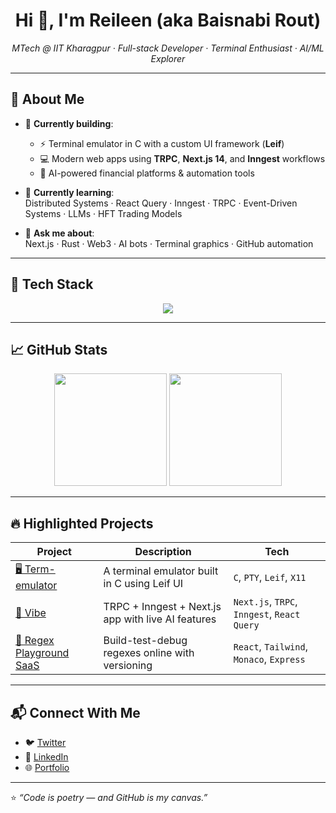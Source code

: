 <h1 align="center">Hi 👋, I'm Reileen (aka Baisnabi Rout)</h1>
<p align="center">
  <em>MTech @ IIT Kharagpur · Full-stack Developer · Terminal Enthusiast · AI/ML Explorer</em>
</p>

---

## 🧠 About Me

- 🔭 **Currently building**:  
  - ⚡ Terminal emulator in C with a custom UI framework (**Leif**)  
  - 💻 Modern web apps using **TRPC**, **Next.js 14**, and **Inngest** workflows  
  - 🤖 AI-powered financial platforms & automation tools

- 🌱 **Currently learning**:  
  Distributed Systems · React Query · Inngest · TRPC · Event-Driven Systems · LLMs · HFT Trading Models

- 💬 **Ask me about**:  
  Next.js · Rust · Web3 · AI bots · Terminal graphics · GitHub automation

---

## 🧰 Tech Stack

<p align="center">
  <img src="https://skillicons.dev/icons?i=nextjs,react,ts,nodejs,prisma,mongodb,postgres,tailwind,vercel,cpp,rust,solidity,linux" />
</p>

---

## 📈 GitHub Stats

<p align="center">
  <img src="https://github-readme-stats.vercel.app/api?username=Reileen00&show_icons=true&theme=tokyonight" height="180" />
  <img src="https://github-readme-stats.vercel.app/api/top-langs/?username=Reileen00&layout=compact&theme=tokyonight" height="180" />
</p>

---

## 🔥 Highlighted Projects

| Project | Description | Tech |
|---------|-------------|------|
| [🖥️ Term-emulator](https://github.com/Reileen00/Term-emulator) | A terminal emulator built in C using Leif UI | `C`, `PTY`, `Leif`, `X11` |
| [🎯 Vibe](https://github.com/Reileen00/vibe) | TRPC + Inngest + Next.js app with live AI features | `Next.js`, `TRPC`, `Inngest`, `React Query` |
| [🧠 Regex Playground SaaS](https://github.com/Reileen00/RegexSaaS) | Build-test-debug regexes online with versioning | `React`, `Tailwind`, `Monaco`, `Express` |

---

## 📬 Connect With Me

- 🐦 [Twitter](https://twitter.com/YOUR_HANDLE)  
- 💼 [LinkedIn](https://linkedin.com/in/YOUR_USERNAME)  
- 🌐 [Portfolio](https://yourwebsite.com)  

---

⭐️ _“Code is poetry — and GitHub is my canvas.”_
